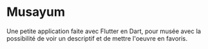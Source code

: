 # Musayum

Une petite application faite avec Flutter en Dart, pour musée avec la possibilité de voir un descriptif et de mettre l'oeuvre en favoris.
